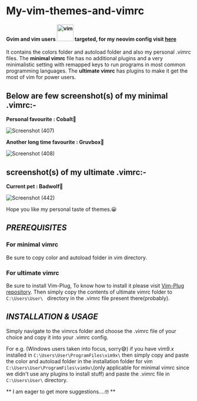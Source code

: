 # My-vim-themes-and-vimrc
#### Gvim and vim users   <img src="https://cdn.jsdelivr.net/gh/devicons/devicon/icons/vim/vim-original.svg" alt="vim" width="45" height="45"/> targeted, for my neovim config visit [here](https://github.com/JoydeepMallick/My-Neovim-config-in-LUA)
It contains the colors folder and autoload folder and also my personal .vimrc files. 
The **minimal vimrc** file has no additional plugins and a very minimalistic setting with remapped keys to run programs in most common programming languages.
The **ultimate vimrc** has plugins to make it get the most of vim for power users.

## Below are few screenshot(s) of my minimal .vimrc:-

**__Personal favourite : Cobalt🥶__**

![Screenshot (407)](https://user-images.githubusercontent.com/94801952/187082373-a3fdb45a-03d1-4d92-afe3-6b310e225289.png)

**Another long time favourite : Gruvbox🐷**

![Screenshot (408)](https://user-images.githubusercontent.com/94801952/187082429-8628adb2-e271-4123-b8bc-caa2f91d7fe0.png)

## screenshot(s) of my ultimate .vimrc:-


**Current pet  : Badwolf🐺**

![Screenshot (442)](https://user-images.githubusercontent.com/94801952/208480616-b2d87c0c-c39d-4d34-a224-dcd54563714a.png)

Hope you like my personal taste of themes.😀

## ***PREREQUISITES***
### For minimal vimrc
Be sure to copy color and autoload folder in vim directory.

### For ultimate vimrc
Be sure to install Vim-Plug, To know how to install it please visit [Vim-Plug repository](https://github.com/junegunn/vim-plug). Then simply copy the contents of ultimate vimrc folder to ```C:\Users\User\ ``` directory in the .vimrc file present there(probably).

## ***INSTALLATION & USAGE***
Simply navigate to the vimrcs folder and choose the .vimrc file of your choice and copy it into your .vimrc config.

For e.g. (Windows users taken into focus, sorry😅) if you have vim9.x installed in ```C:\Users\User\ProgramFiles\vim9x\``` then simply copy and paste the color and autoload folder in the installation folder for vim ``` C:\Users\User\ProgramFiles\vim9x\ ```(only applicable for minimal vimrc since we didn't use any plugins to install stuff) and paste the .vimrc file in ``` C:\Users\User\ ``` directory.




** I am eager to get more suggestions....🤓 **
